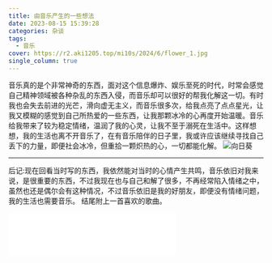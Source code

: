 ```yaml
---
title: 由音乐产生的一些想法
date: 2023-08-15 15:39:28
categories: 杂谈
tags:
  - 音乐
cover: https://r2.aki1205.top/mi10s/2024/6/flower_1.jpg
single_column: true
---
```

音乐真的是个非常神奇的东西，面对这个信息爆炸、娱乐至死的时代，时常会感觉自己精神领域被各种杂乱的东西入侵，而音乐却可以很好的帮我化解这一切。有时我也会失去前进的光芒，滑向虚无主义，而音乐很多次，给我点亮了点点星光，让我又模糊的感觉到自己所热爱的一些东西，让我那颗冰冷的心再度开始温暖。音乐给我带来了较为稳定情绪，温润了我的心灵，让我不至于溺死在生活中。这样想想，我的生活也离不开音乐了，在有音乐陪伴的日子里，我或许应该继续寻找自己丢下的力量，即便社会冰冷，但重拾一颗炽热的心，一切都能化解。
![向日葵](https://r2.aki1205.top/mi10s/2024/6/flower_1.jpg)
***
后记:现在回看当时写的东西，我依然能对当时的心情产生共鸣，音乐依旧对我来说，是很重要的东西，不过我现在也与自己和解了很多，不再经常陷入情绪之中，虽然也还是偶尔会有这种情况，不过音乐依旧是我的好朋友，即便没有情绪问题，我的生活也需要音乐。
结尾附上一首喜欢的歌曲。
<iframe frameborder="no" border="0" marginwidth="0" marginheight="0" width=330 height=86 src="//music.163.com/outchain/player?type=2&id=461347460&auto=0&height=66"></iframe>
